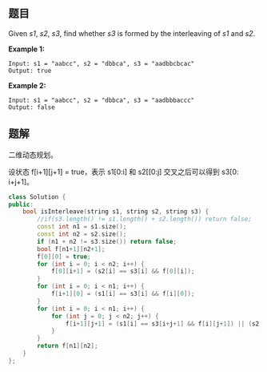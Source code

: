 ## 题目

Given *s1*, *s2*, *s3*, find whether *s3* is formed by the interleaving of *s1* and *s2*.

**Example 1:**

```
Input: s1 = "aabcc", s2 = "dbbca", s3 = "aadbbcbcac"
Output: true
```

**Example 2:**

```
Input: s1 = "aabcc", s2 = "dbbca", s3 = "aadbbbaccc"
Output: false
```



## 题解

二维动态规划。

设状态 f[i+1]\[j+1] = true，表示 s1[0:i] 和 s2[[0:j] 交叉之后可以得到 s3[0: i+j+1]。

```cpp
class Solution {
public:
    bool isInterleave(string s1, string s2, string s3) {
        //if(s3.length() != s1.length() + s2.length()) return false;
        const int n1 = s1.size();
        const int n2 = s2.size();
        if (n1 + n2 != s3.size()) return false;
        bool f[n1+1][n2+1];
        f[0][0] = true;
        for (int i = 0; i < n2; i++) {
            f[0][i+1] = (s2[i] == s3[i] && f[0][i]);
        }
        for (int i = 0; i < n1; i++) {
            f[i+1][0] = (s1[i] == s3[i] && f[i][0]);
        }
        for (int i = 0; i < n1; i++) {
            for (int j = 0; j < n2; j++) {
                f[i+1][j+1] = (s1[i] == s3[i+j+1] && f[i][j+1]) || (s2[j] == s3[i+j+1] && f[i+1][j]);  //状态转移方程
            }
        }
        return f[n1][n2];
    }
};
```
